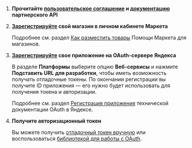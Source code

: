 1. **Прочитайте [пользовательское соглашение](http://legal.yandex.ru/market_api_partner/) и [документацию](https://tech.yandex.ru/market/partner/doc/dg/concepts/about-docpage/) партнерского API**

2. **[Зарегистрируйте](https://partner.market.yandex.ru/pre) свой магазин в личном кабинете Маркета**
   
   Подробнее см. раздел [Как разместить товары](https://yandex.ru/support/partnermarket/registration/how-to-register.html) Помощи Маркета для магазинов.

3. **[Зарегистрируйте](https://oauth.yandex.ru/client/new) свое приложение на OAuth-сервере Яндекса**

   В разделе **Платформы** выберите опцию **Веб-сервисы** и нажмите **Подставить URL для разработки**, чтобы иметь возможность получать отладочные токены. По окончании регистрации вы получите ID приложения — его нужно будет использовать для получения токена и авторизации. 
   
   Подробнее см. раздел [Регистрация приложения](https://tech.yandex.ru/oauth/doc/dg/tasks/register-client-docpage/) технической документации OAuth в Яндексе.
   
4. **Получите авторизационный токен**

   Вы можете получить [отладочный токен вручную](https://tech.yandex.ru/oauth/doc/dg/tasks/get-oauth-token-docpage/) или воспользоваться [библиотекой для работы с OAuth](https://github.com/yandex-market/yandex-market-php-oauth).